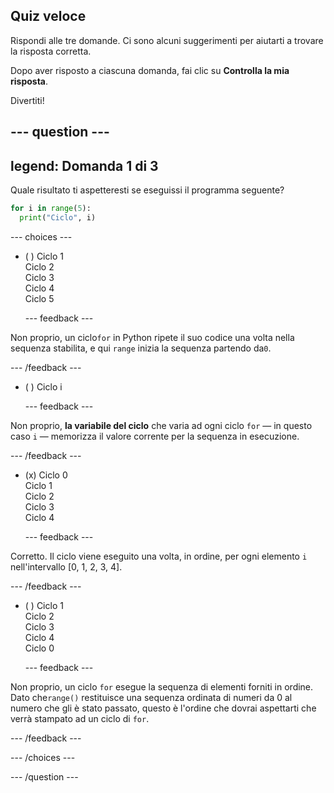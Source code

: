 ## Quiz veloce

Rispondi alle tre domande. Ci sono alcuni suggerimenti per aiutarti a trovare la risposta corretta.

Dopo aver risposto a ciascuna domanda, fai clic su **Controlla la mia risposta**.

Divertiti!

--- question ---
---
legend: Domanda 1 di 3
---

Quale risultato ti aspetteresti se eseguissi il programma seguente?

```python
for i in range(5):
  print("Ciclo", i)
```

--- choices ---

- ( ) Ciclo 1 <br> Ciclo 2 <br> Ciclo 3 <br> Ciclo 4 <br> Ciclo 5

  --- feedback ---

Non proprio, un ciclo`for` in Python ripete il suo codice una volta nella sequenza stabilita, e qui `range` inizia la sequenza partendo da`0`.

  --- /feedback ---

- ( ) Ciclo i

  --- feedback ---

Non proprio,  **la variabile del ciclo** che varia ad ogni ciclo `for` — in questo caso `i` — memorizza il valore corrente per la sequenza in esecuzione.

  --- /feedback ---

- (x) Ciclo 0 <br> Ciclo 1 <br> Ciclo 2 <br> Ciclo 3 <br> Ciclo 4

  --- feedback ---

Corretto. Il ciclo viene eseguito una volta, in ordine, per ogni elemento `i` nell'intervallo [0, 1, 2, 3, 4].

  --- /feedback ---

- ( ) Ciclo 1 <br> Ciclo 2 <br> Ciclo 3 <br> Ciclo 4 <br> Ciclo 0

  --- feedback ---

Non proprio, un ciclo `for` esegue la sequenza di elementi forniti in ordine. Dato che`range()` restituisce una sequenza ordinata di numeri da 0 al numero che gli è stato passato, questo è l'ordine che dovrai aspettarti che verrà stampato ad un ciclo di `for`.

  --- /feedback ---

--- /choices ---

--- /question ---
